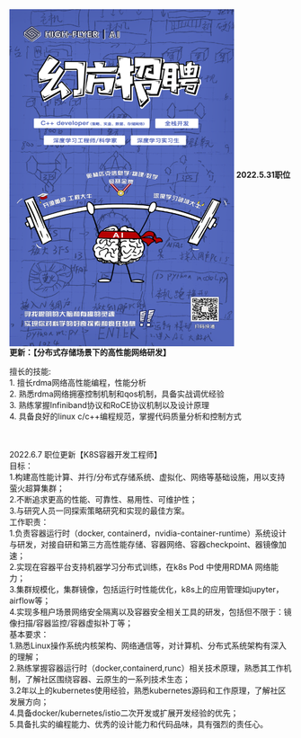 <img src="https://github.com/cherryhanminmin/cherryhanminmin/blob/main/job%20posting.png" width="400" height="600" align="middle" />  
 <b>2022.5.31职位更新：【分布式存储场景下的高性能网络研发】</b>
<p>
 擅长的技能:</br> 
 1. 擅长rdma网络高性能编程，性能分析</br>
 2. 熟悉rdma网络拥塞控制机制和qos机制，具备实战调优经验</br>
 3. 熟练掌握Infiniband协议和RoCE协议机制以及设计原理</br>
 4. 具备良好的linux c/c++编程规范，掌握代码质量分析和控制方式</br>
 </p>
</br> 
</br> 
2022.6.7 职位更新【K8S容器开发工程师】</br> 
目标：</br> 
1.构建高性能计算、并行/分布式存储系统、虚拟化、网络等基础设施，用以支持萤火超算集群；</br> 
2.不断追求更高的性能、可靠性、易用性、可维护性；</br> 
3.与研究人员一同探索策略研究和实现的最佳方案。</br> 
工作职责：</br> 
1.负责容器运行时（docker, containerd，nvidia-container-runtime）系统设计与研发，对接自研和第三方高性能存储、容器网络、容器checkpoint、器镜像加速；</br> 
2.实现在容器平台支持机器学习分布式训练，在k8s Pod 中使用RDMA 网络能力；</br> 
3.集群规模化，集群镜像，包括运行时性能优化，k8s上的应用管理如jupyter，airflow等；</br> 
4.实现多租户场景网络安全隔离以及容器安全相关工具的研发，包括但不限于：镜像扫描/容器监控/容器虚拟补丁等；</br> 
基本要求：</br> 
1.熟悉Linux操作系统内核架构、网络通信等，对计算机、分布式系统架构有深入的理解；</br> 
2.熟练掌握容器运行时（docker,containerd,runc）相关技术原理，熟悉其工作机制，了解社区围绕容器、云原生的一系列技术生态；</br> 
3.2年以上的kubernetes使用经验，熟悉kubernetes源码和工作原理，了解社区发展方向；</br> 
4.具备docker/kubernetes/istio二次开发或扩展开发经验的优先；</br> 
5.具备扎实的编程能力、优秀的设计能力和代码品味，具有强烈的责任心。</br> 
